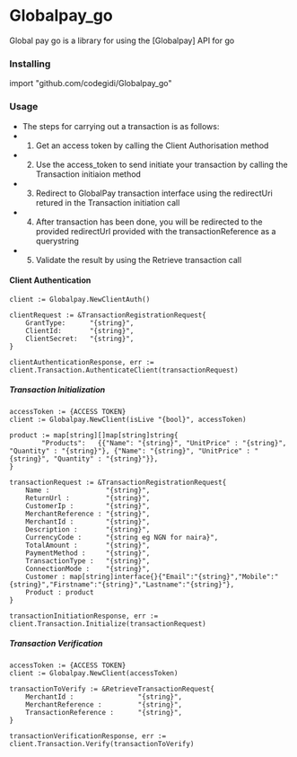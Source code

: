 # Globalpay_go

Global pay go  is a library for using the [Globalpay] API for go


### Installing
import "github.com/codegidi/Globalpay_go"

### Usage
*    The steps for carrying out a transaction is as follows:
*    1. Get an access token by calling the Client Authorisation method
*    2. Use the access_token to send initiate your transaction by calling the Transaction initiaion method
*    3. Redirect to GlobalPay transaction interface using the redirectUri retured in the Transaction initiation call
*    4. After transaction has been done, you will be redirected to the provided redirectUrl provided with the transactionReference as a querystring
*    5. Validate the result by using the Retrieve transaction call


#### Client Authentication
	client := Globalpay.NewClientAuth()

	clientRequest := &TransactionRegistrationRequest{
		GrantType:      "{string}",
		ClientId: 		"{string}",
		ClientSecret:   "{string}",
	}

	clientAuthenticationResponse, err := client.Transaction.AuthenticateClient(transactionRequest)


##### Transaction Initialization
    accessToken := {ACCESS TOKEN}
	client := Globalpay.NewClient(isLive "{bool}", accessToken)

	product := map[string][]map[string]string{
            "Products":   {{"Name": "{string}", "UnitPrice" : "{string}", "Quantity" : "{string}"}, {"Name": "{string}", "UnitPrice" : "{string}", "Quantity" : "{string}"}},
    }

	transactionRequest := &TransactionRegistrationRequest{
		Name : 				"{string}",
		ReturnUrl : 		"{string}",
		CustomerIp : 		"{string}",
		MerchantReference : "{string}",
		MerchantId : 		"{string}",
		Description : 		"{string}",
		CurrencyCode : 		"{string eg NGN for naira}",
		TotalAmount : 		"{string}",
		PaymentMethod : 	"{string}",
		TransactionType : 	"{string}",
		ConnectionMode : 	"{string}",
		Customer : map[string]interface{}{"Email":"{string}","Mobile":"{string}","Firstname":"{string}","Lastname":"{string}"},
		Product : product
	}

	transactionInitiationResponse, err := client.Transaction.Initialize(transactionRequest)

##### Transaction Verification
   	accessToken := {ACCESS TOKEN}
	client := Globalpay.NewClient(accessToken)

	transactionToVerify := &RetrieveTransactionRequest{
		MerchantId : 				"{string}",
		MerchantReference : 		"{string}",
		TransactionReference : 		"{string}",
	}
	
	transactionVerificationResponse, err := client.Transaction.Verify(transactionToVerify)


